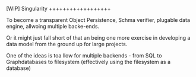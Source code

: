 [WIP] Singularity
++++++++++++++++++

To become a transparent  Object Persistence, Schma verifier, plugable
data engine, allwoing multiple backe-ends.

Or it might just fall short of that an being one more exercise in
developing a data model from the ground up for large projects.

One of the ideas is toa llow for multiple backends - from SQL to
Graphdatabases to filesystem (effectively using the filesystem
as a database)



